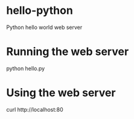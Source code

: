# hello-python
Python hello world web server

# Running the web server
python hello.py

# Using the web server
curl http://localhost:80